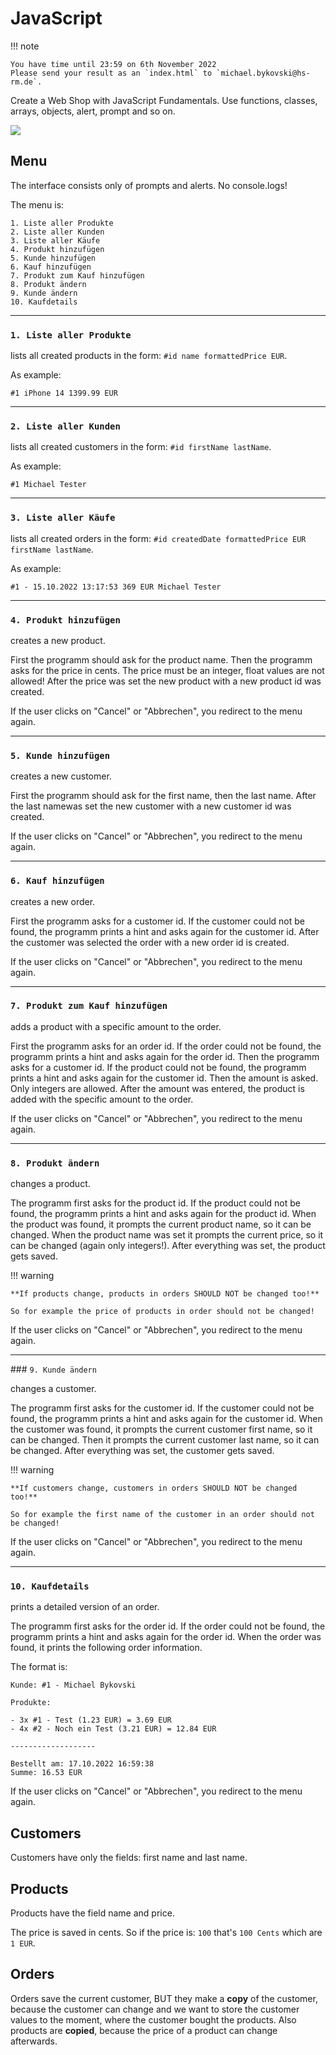 # JavaScript

!!! note

    You have time until 23:59 on 6th November 2022
    Please send your result as an `index.html` to `michael.bykovski@hs-rm.de`.

Create a Web Shop with JavaScript Fundamentals.
Use functions, classes, arrays, objects, alert, prompt and so on.

![](walkthrough.gif)

## Menu

The interface consists only of prompts and alerts. No console.logs!

The menu is:

```
1. Liste aller Produkte
2. Liste aller Kunden
3. Liste aller Käufe
4. Produkt hinzufügen
5. Kunde hinzufügen
6. Kauf hinzufügen
7. Produkt zum Kauf hinzufügen
8. Produkt ändern
9. Kunde ändern
10. Kaufdetails
```

---

### `1. Liste aller Produkte`

lists all created products in the form: `#id name formattedPrice EUR`.

As example:

```
#1 iPhone 14 1399.99 EUR
```

---

### `2. Liste aller Kunden`

lists all created customers in the form: `#id firstName lastName`.

As example:

```
#1 Michael Tester
```

---

### `3. Liste aller Käufe`

lists all created orders in the form: `#id createdDate formattedPrice EUR firstName lastName`.

As example:

```
#1 - 15.10.2022 13:17:53 369 EUR Michael Tester
```

---

### `4. Produkt hinzufügen`

creates a new product.

First the programm should ask for the product name.
Then the programm asks for the price in cents.
The price must be an integer, float values are not allowed!
After the price was set the new product with a new product id was created.

If the user clicks on "Cancel" or "Abbrechen", you redirect to the menu again.

---

### `5. Kunde hinzufügen`

creates a new customer.

First the programm should ask for the first name, then the last name.
After the last namewas set the new customer with a new customer id was created.

If the user clicks on "Cancel" or "Abbrechen", you redirect to the menu again.

---

### `6. Kauf hinzufügen`

creates a new order.

First the programm asks for a customer id.
If the customer could not be found, the programm prints a hint and asks again for the customer id.
After the customer was selected the order with a new order id is created.

If the user clicks on "Cancel" or "Abbrechen", you redirect to the menu again.

---

### `7. Produkt zum Kauf hinzufügen`

adds a product with a specific amount to the order.

First the programm asks for an order id.
If the order could not be found, the programm prints a hint and asks again for the order id.
Then the programm asks for a customer id.
If the product could not be found, the programm prints a hint and asks again for the customer id.
Then the amount is asked. Only integers are allowed.
After the amount was entered, the product is added with the specific amount to the order.

If the user clicks on "Cancel" or "Abbrechen", you redirect to the menu again.

---

### `8. Produkt ändern`

changes a product.

The programm first asks for the product id.
If the product could not be found, the programm prints a hint and asks again for the product id.
When the product was found, it prompts the current product name, so it can be changed.
When the product name was set it prompts the current price, so it can be changed (again only integers!).
After everything was set, the product gets saved.

!!! warning

    **If products change, products in orders SHOULD NOT be changed too!**

    So for example the price of products in order should not be changed!

If the user clicks on "Cancel" or "Abbrechen", you redirect to the menu again.

---

### `9. Kunde ändern`

changes a customer.

The programm first asks for the customer id.
If the customer could not be found, the programm prints a hint and asks again for the customer id.
When the customer was found, it prompts the current customer first name, so it can be changed.
Then it prompts the current customer last name, so it can be changed.
After everything was set, the customer gets saved.

!!! warning

    **If customers change, customers in orders SHOULD NOT be changed too!**

    So for example the first name of the customer in an order should not be changed!

If the user clicks on "Cancel" or "Abbrechen", you redirect to the menu again.

---

### `10. Kaufdetails`

prints a detailed version of an order.

The programm first asks for the order id.
If the order could not be found, the programm prints a hint and asks again for the order id.
When the order was found, it prints the following order information.

The format is:

```
Kunde: #1 - Michael Bykovski

Produkte:

- 3x #1 - Test (1.23 EUR) = 3.69 EUR
- 4x #2 - Noch ein Test (3.21 EUR) = 12.84 EUR

-------------------

Bestellt am: 17.10.2022 16:59:38
Summe: 16.53 EUR
```

If the user clicks on "Cancel" or "Abbrechen", you redirect to the menu again.

## Customers

Customers have only the fields: first name and last name.

## Products

Products have the field name and price.

The price is saved in cents. So if the price is: `100` that's `100 Cents` which are `1 EUR`.

## Orders

Orders save the current customer, BUT they make a **copy** of the customer, because the customer can change and we want to store the customer values to the moment, where the customer bought the products.
Also products are **copied**, because the price of a product can change afterwards.
